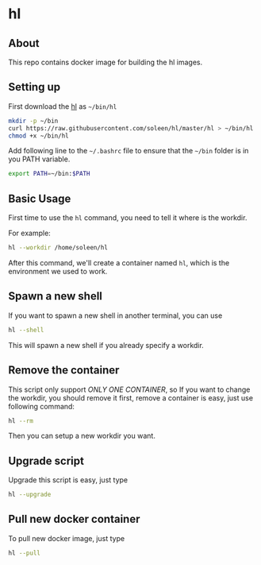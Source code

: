 hl
=================

## About

This repo contains docker image for building the hl images.

## Setting up

First download the [hl](https://raw.githubusercontent.com/soleen/hl/master/hl) as `~/bin/hl`

```sh
mkdir -p ~/bin
curl https://raw.githubusercontent.com/soleen/hl/master/hl > ~/bin/hl
chmod +x ~/bin/hl
```

Add following line to the `~/.bashrc` file to ensure that the `~/bin` folder is in you PATH variable.

```sh
export PATH=~/bin:$PATH
```

## Basic Usage

First time to use the `hl` command, you need to tell it where is the workdir.

For example:

```sh
hl --workdir /home/soleen/hl
```

After this command, we'll create a container named `hl`, which is the environment we used to work.

## Spawn a new shell

If you want to spawn a new shell in another terminal, you can use

```sh
hl --shell
```

This will spawn a new shell if you already specify a workdir.

## Remove the container

This script only support *ONLY ONE CONTAINER*, so If you want to change the workdir, you should remove it first, remove a container is easy, just use following command:

```sh
hl --rm
```

Then you can setup a new workdir you want.

## Upgrade script

Upgrade this script is easy, just type

```sh
hl --upgrade
```

## Pull new docker container

To pull new docker image, just type

```sh
hl --pull
```
